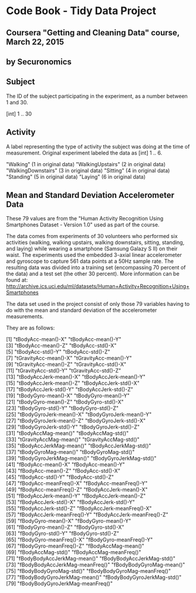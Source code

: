 # Code Book - Tidy Data Project
## Coursera "Getting and Cleaning Data" course, March 22, 2015
## by Securonomics

## Subject
The ID of the subject participating in the experiment, as a number between 1 and 30.

[int] 1 .. 30

## Activity
A label representing the type of activity the subject was doing at the time of measurement. Original experiment labeled the data as [int] 1 .. 6.

"Walking" 						(1 in original data)
"WalkingUpstairs"			(2 in original data)
"WalkingDownstairs"		(3 in original data)
"Sitting"							(4 in original data)
"Standing"						(5 in original data)
"Laying"							(6 in original data)

## Mean and Standard Deviation Accelerometer Data
These 79 values are from the "Human Activity Recognition Using Smartphones Dataset - Version 1.0" used as part of the course.

The data comes from experiments of 30 volunteers who performed six activities (walking, walking upstairs, walking downstairs, sitting, standing, and laying) while wearing a smartphone (Samsung Galazy S II) on their waist. The experiments used the embedded 3-axial linear accelerometer and gyroscope to capture 561 data points at a 50Hz sample rate. The resulting data was divided into a training set (encompassing 70 percent of the data) and a test set (the other 30 percent). More information can be found at: http://archive.ics.uci.edu/ml/datasets/Human+Activity+Recognition+Using+Smartphones 

The data set used in the project consist of only those 79 variables having to do with the mean and standard deviation of the accelerometer measurements. 

They are as follows:

[1] "tBodyAcc-mean()-X"            "tBodyAcc-mean()-Y"              
[3] "tBodyAcc-mean()-Z"            "tBodyAcc-std()-X"               
[5] "tBodyAcc-std()-Y"             "tBodyAcc-std()-Z"               
[7] "tGravityAcc-mean()-X"         "tGravityAcc-mean()-Y"           
[9] "tGravityAcc-mean()-Z"         "tGravityAcc-std()-X"            
[11] "tGravityAcc-std()-Y"         "tGravityAcc-std()-Z"            
[13] "tBodyAccJerk-mean()-X"       "tBodyAccJerk-mean()-Y"          
[15] "tBodyAccJerk-mean()-Z"       "tBodyAccJerk-std()-X"           
[17] "tBodyAccJerk-std()-Y"        "tBodyAccJerk-std()-Z"           
[19] "tBodyGyro-mean()-X"          "tBodyGyro-mean()-Y"             
[21] "tBodyGyro-mean()-Z"          "tBodyGyro-std()-X"              
[23] "tBodyGyro-std()-Y"           "tBodyGyro-std()-Z"              
[25] "tBodyGyroJerk-mean()-X"      "tBodyGyroJerk-mean()-Y"         
[27] "tBodyGyroJerk-mean()-Z"      "tBodyGyroJerk-std()-X"          
[29] "tBodyGyroJerk-std()-Y"       "tBodyGyroJerk-std()-Z"          
[31] "tBodyAccMag-mean()"          "tBodyAccMag-std()"              
[33] "tGravityAccMag-mean()"       "tGravityAccMag-std()"           
[35] "tBodyAccJerkMag-mean()"      "tBodyAccJerkMag-std()"          
[37] "tBodyGyroMag-mean()"         "tBodyGyroMag-std()"             
[39] "tBodyGyroJerkMag-mean()"     "tBodyGyroJerkMag-std()"         
[41] "fBodyAcc-mean()-X"           "fBodyAcc-mean()-Y"              
[43] "fBodyAcc-mean()-Z"           "fBodyAcc-std()-X"               
[45] "fBodyAcc-std()-Y"            "fBodyAcc-std()-Z"               
[47] "fBodyAcc-meanFreq()-X"       "fBodyAcc-meanFreq()-Y"          
[49] "fBodyAcc-meanFreq()-Z"       "fBodyAccJerk-mean()-X"          
[51] "fBodyAccJerk-mean()-Y"       "fBodyAccJerk-mean()-Z"          
[53] "fBodyAccJerk-std()-X"        "fBodyAccJerk-std()-Y"           
[55] "fBodyAccJerk-std()-Z"        "fBodyAccJerk-meanFreq()-X"      
[57] "fBodyAccJerk-meanFreq()-Y"   "fBodyAccJerk-meanFreq()-Z"      
[59] "fBodyGyro-mean()-X"          "fBodyGyro-mean()-Y"             
[61] "fBodyGyro-mean()-Z"          "fBodyGyro-std()-X"              
[63] "fBodyGyro-std()-Y"           "fBodyGyro-std()-Z"              
[65] "fBodyGyro-meanFreq()-X"      "fBodyGyro-meanFreq()-Y"         
[67] "fBodyGyro-meanFreq()-Z"      "fBodyAccMag-mean()"             
[69] "fBodyAccMag-std()"           "fBodyAccMag-meanFreq()"         
[71] "fBodyBodyAccJerkMag-mean()"  "fBodyBodyAccJerkMag-std()"      
[73] "fBodyBodyAccJerkMag-meanFreq()"  "fBodyBodyGyroMag-mean()"        
[75] "fBodyBodyGyroMag-std()"      "fBodyBodyGyroMag-meanFreq()"    
[77] "fBodyBodyGyroJerkMag-mean()"  "fBodyBodyGyroJerkMag-std()"     
[79] "fBodyBodyGyroJerkMag-meanFreq()"
